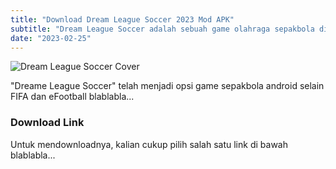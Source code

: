```yaml
---
title: "Download Dream League Soccer 2023 Mod APK"
subtitle: "Dream League Soccer adalah sebuah game olahraga sepakbola di android."
date: "2023-02-25"
---
```


![Dream League Soccer Cover](/images/evolved.png "Dream League Soccer")

"Dreame League Soccer" telah menjadi opsi game sepakbola android selain FIFA dan eFootball blablabla...

### Download Link

Untuk mendownloadnya, kalian cukup pilih salah satu link di bawah blablabla...